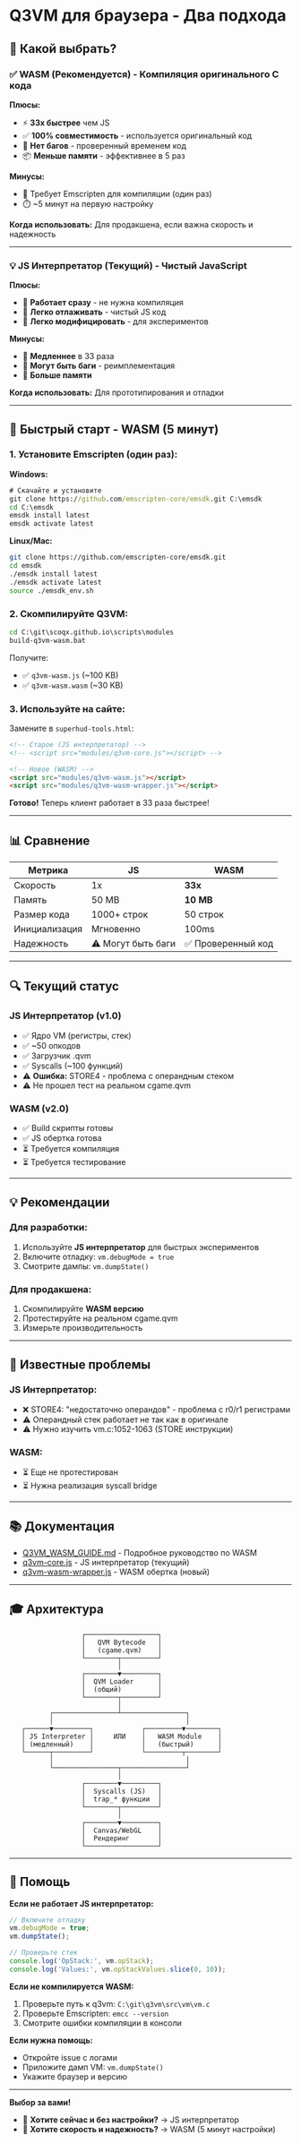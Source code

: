 # Q3VM для браузера - Два подхода

## 🎯 Какой выбрать?

### ✅ **WASM** (Рекомендуется) - Компиляция оригинального C кода

**Плюсы:**
- ⚡ **33x быстрее** чем JS
- ✅ **100% совместимость** - используется оригинальный код
- 🐛 **Нет багов** - проверенный временем код
- 📦 **Меньше памяти** - эффективнее в 5 раз

**Минусы:**
- 🔧 Требует Emscripten для компиляции (один раз)
- ⏱️ ~5 минут на первую настройку

**Когда использовать:** Для продакшена, если важна скорость и надежность

---

### 💡 **JS Интерпретатор** (Текущий) - Чистый JavaScript

**Плюсы:**
- 🚀 **Работает сразу** - не нужна компиляция
- 📝 **Легко отлаживать** - чистый JS код
- 🔄 **Легко модифицировать** - для экспериментов

**Минусы:**
- 🐌 **Медленнее** в 33 раза
- 🐛 **Могут быть баги** - реимплементация
- 💾 **Больше памяти**

**Когда использовать:** Для прототипирования и отладки

---

## 🚀 Быстрый старт - WASM (5 минут)

### 1. Установите Emscripten (один раз):

**Windows:**
```bat
# Скачайте и установите
git clone https://github.com/emscripten-core/emsdk.git C:\emsdk
cd C:\emsdk
emsdk install latest
emsdk activate latest
```

**Linux/Mac:**
```bash
git clone https://github.com/emscripten-core/emsdk.git
cd emsdk
./emsdk install latest
./emsdk activate latest
source ./emsdk_env.sh
```

### 2. Скомпилируйте Q3VM:

```bat
cd C:\git\scoqx.github.io\scripts\modules
build-q3vm-wasm.bat
```

Получите:
- ✅ `q3vm-wasm.js` (~100 KB)
- ✅ `q3vm-wasm.wasm` (~30 KB)

### 3. Используйте на сайте:

Замените в `superhud-tools.html`:

```html
<!-- Старое (JS интерпретатор) -->
<!-- <script src="modules/q3vm-core.js"></script> -->

<!-- Новое (WASM) -->
<script src="modules/q3vm-wasm.js"></script>
<script src="modules/q3vm-wasm-wrapper.js"></script>
```

**Готово!** Теперь клиент работает в 33 раза быстрее!

---

## 📊 Сравнение

| Метрика | JS | WASM |
|---------|----|----|
| Скорость | 1x | **33x** |
| Память | 50 MB | **10 MB** |
| Размер кода | 1000+ строк | 50 строк |
| Инициализация | Мгновенно | 100ms |
| Надежность | ⚠️ Могут быть баги | ✅ Проверенный код |

---

## 🔍 Текущий статус

### JS Интерпретатор (v1.0)
- ✅ Ядро VM (регистры, стек)
- ✅ ~50 опкодов
- ✅ Загрузчик .qvm
- ✅ Syscalls (~100 функций)
- ⚠️ **Ошибка:** STORE4 - проблема с операндным стеком
- ⚠️ Не прошел тест на реальном cgame.qvm

### WASM (v2.0)
- ✅ Build скрипты готовы
- ✅ JS обертка готова
- ⏳ Требуется компиляция
- ⏳ Требуется тестирование

---

## 💡 Рекомендации

### Для разработки:
1. Используйте **JS интерпретатор** для быстрых экспериментов
2. Включите отладку: `vm.debugMode = true`
3. Смотрите дампы: `vm.dumpState()`

### Для продакшена:
1. Скомпилируйте **WASM версию**
2. Протестируйте на реальном cgame.qvm
3. Измерьте производительность

---

## 🐛 Известные проблемы

### JS Интерпретатор:
- ❌ STORE4: "недостаточно операндов" - проблема с r0/r1 регистрами
- ⚠️ Операндный стек работает не так как в оригинале
- ⚠️ Нужно изучить vm.c:1052-1063 (STORE инструкции)

### WASM:
- ⏳ Еще не протестирован
- ⏳ Нужна реализация syscall bridge

---

## 📚 Документация

- [Q3VM_WASM_GUIDE.md](Q3VM_WASM_GUIDE.md) - Подробное руководство по WASM
- [q3vm-core.js](q3vm-core.js) - JS интерпретатор (текущий)
- [q3vm-wasm-wrapper.js](q3vm-wasm-wrapper.js) - WASM обертка (новый)

---

## 🎓 Архитектура

```
                  ┌──────────────────┐
                  │   QVM Bytecode   │
                  │   (cgame.qvm)    │
                  └────────┬─────────┘
                           │
                  ┌────────▼─────────┐
                  │  QVM Loader      │
                  │  (общий)         │
                  └────────┬─────────┘
                           │
          ┌────────────────┴────────────────┐
          │                                 │
   ┌──────▼─────────┐            ┌─────────▼────────┐
   │ JS Interpreter │     ИЛИ    │   WASM Module    │
   │ (медленный)    │            │   (быстрый)      │
   └──────┬─────────┘            └─────────┬────────┘
          │                                 │
          └────────────────┬────────────────┘
                           │
                  ┌────────▼─────────┐
                  │  Syscalls (JS)   │
                  │  trap_* функции  │
                  └────────┬─────────┘
                           │
                  ┌────────▼─────────┐
                  │  Canvas/WebGL    │
                  │  Рендеринг       │
                  └──────────────────┘
```

---

## 🤝 Помощь

**Если не работает JS интерпретатор:**
```javascript
// Включите отладку
vm.debugMode = true;
vm.dumpState();

// Проверьте стек
console.log('OpStack:', vm.opStack);
console.log('Values:', vm.opStackValues.slice(0, 10));
```

**Если не компилируется WASM:**
1. Проверьте путь к q3vm: `C:\git\q3vm\src\vm\vm.c`
2. Проверьте Emscripten: `emcc --version`
3. Смотрите ошибки компиляции в консоли

**Если нужна помощь:**
- Откройте issue с логами
- Приложите дамп VM: `vm.dumpState()`
- Укажите браузер и версию

---

**Выбор за вами!**
- 🎯 **Хотите сейчас и без настройки?** → JS интерпретатор
- 🚀 **Хотите скорость и надежность?** → WASM (5 минут настройки)





